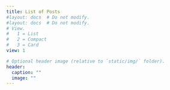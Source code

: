 ```yaml
---
title: List of Posts
#layout: docs  # Do not modify.
#layout: docs  # Do not modify.
# View.
#   1 = List
#   2 = Compact
#   3 = Card
view: 1

# Optional header image (relative to `static/img/` folder).
header:
  caption: ""
  image: ""
---
```

